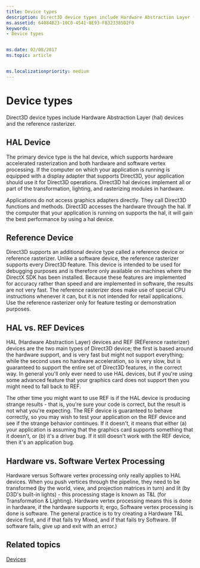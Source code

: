 ```yaml
---
title: Device types
description: Direct3D device types include Hardware Abstraction Layer (hal) devices and the reference rasterizer.
ms.assetid: 64084B23-10C0-4541-8E93-FB323385D2F0
keywords:
- Device types


ms.date: 02/08/2017
ms.topic: article


ms.localizationpriority: medium
---
```


# Device types


Direct3D device types include Hardware Abstraction Layer (hal) devices and the reference rasterizer.

## <span id="HAL_Device"></span><span id="hal_device"></span><span id="HAL_DEVICE"></span>HAL Device


The primary device type is the hal device, which supports hardware accelerated rasterization and both hardware and software vertex processing. If the computer on which your application is running is equipped with a display adapter that supports Direct3D, your application should use it for Direct3D operations. Direct3D hal devices implement all or part of the transformation, lighting, and rasterizing modules in hardware.

Applications do not access graphics adapters directly. They call Direct3D functions and methods. Direct3D accesses the hardware through the hal. If the computer that your application is running on supports the hal, it will gain the best performance by using a hal device.

## <span id="Reference_Device"></span><span id="reference_device"></span><span id="REFERENCE_DEVICE"></span>Reference Device


Direct3D supports an additional device type called a reference device or reference rasterizer. Unlike a software device, the reference rasterizer supports every Direct3D feature. This device is intended to be used for debugging purposes and is therefore only available on machines where the DirectX SDK has been installed. Because these features are implemented for accuracy rather than speed and are implemented in software, the results are not very fast. The reference rasterizer does make use of special CPU instructions whenever it can, but it is not intended for retail applications. Use the reference rasterizer only for feature testing or demonstration purposes.

## <span id="HAL_vs_REF"></span><span id="hal_vs_ref"></span><span id="HAL_VS_REF"></span>HAL vs. REF Devices


HAL (Hardware Abstraction Layer) devices and REF (REFerence rasterizer) devices are the two main types of Direct3D device; the first is based around the hardware support, and is very fast but might not support everything; while the second uses no hardware acceleration, so is very slow, but is guaranteed to support the entire set of Direct3D features, in the correct way. In general you'll only ever need to use HAL devices, but if you're using some advanced feature that your graphics card does not support then you might need to fall back to REF.

The other time you might want to use REF is if the HAL device is producing strange results - that is, you're sure your code is correct, but the result is not what you're expecting. The REF device is guaranteed to behave correctly, so you may wish to test your application on the REF device and see if the strange behavior continues. If it doesn't, it means that either (a) your application is assuming that the graphics card supports something that it doesn't, or (b) it's a driver bug. If it still doesn't work with the REF device, then it's an application bug.

## <span id="Hardware_vs_Software"></span><span id="hardware_vs_software"></span><span id="HARDWARE_VS_SOFTWARE"></span>Hardware vs. Software Vertex Processing


Hardware versus Software vertex processing only really applies to HAL devices. When you push vertices through the pipeline, they need to be transformed (by the world, view, and projection matrices in turn) and lit (by D3D's built-in lights) - this processing stage is known as T&L (for Transformation & Lighting). Hardware vertex processing means this is done in hardware, if the hardware supports it; ergo, Software vertex processing is done is software. The general practice is to try creating a Hardware T&L device first, and if that fails try Mixed, and if that fails try Software. (If software fails, give up and exit with an error.)

## <span id="related-topics"></span>Related topics


[Devices](devices.md)

 

 




